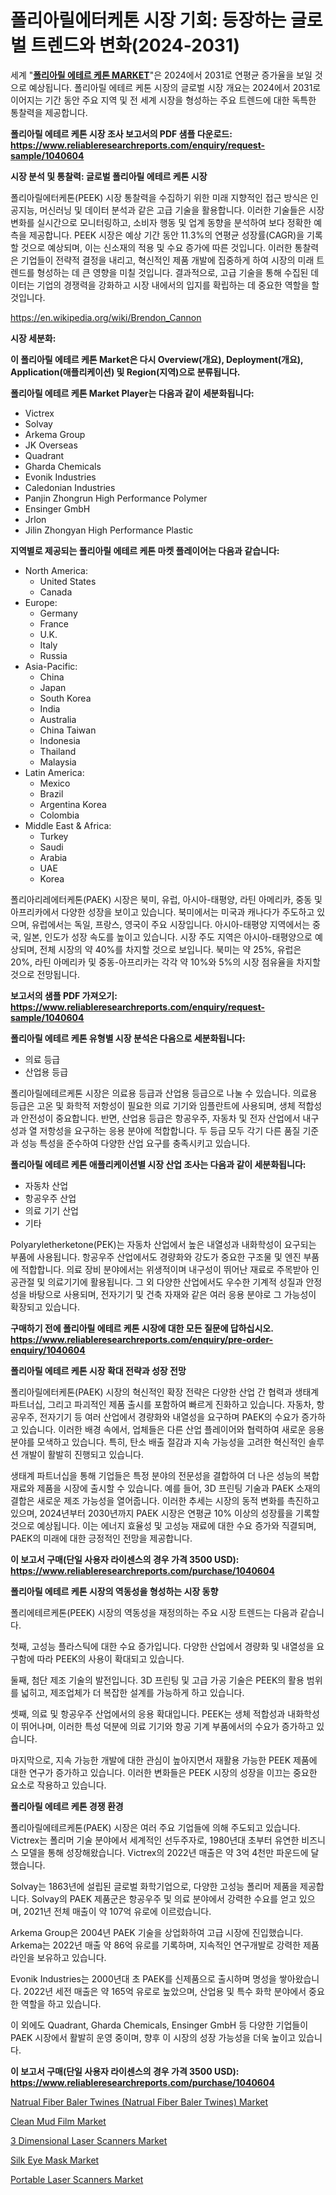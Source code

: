 <p><h1>폴리아릴에터케톤 시장 기회: 등장하는 글로벌 트렌드와 변화(2024-2031)</h1></p><p>세계 "<strong><a href="https://www.reliableresearchreports.com/polyaryletherketone-r1040604?utm_campaign=106&utm_medium=8&utm_source=Github&utm_content=ia&utm_term=13102024&utm_id=polyaryletherketone">폴리아릴 에테르 케톤 MARKET</a></strong>"은 2024에서 2031로 연평균 증가율을 보일 것으로 예상됩니다. 폴리아릴 에테르 케톤 시장의 글로벌 시장 개요는 2024에서 2031로 이어지는 기간 동안 주요 지역 및 전 세계 시장을 형성하는 주요 트렌드에 대한 독특한 통찰력을 제공합니다.</p>
<p><strong>폴리아릴 에테르 케톤 시장 조사 보고서의 PDF 샘플 다운로드: <a href="https://www.reliableresearchreports.com/enquiry/request-sample/1040604?utm_campaign=106&utm_medium=8&utm_source=Github&utm_content=ia&utm_term=13102024&utm_id=polyaryletherketone">https://www.reliableresearchreports.com/enquiry/request-sample/1040604</a></strong></p>
<p><strong>시장 분석 및 통찰력: 글로벌 폴리아릴 에테르 케톤 시장</strong></p>
<p><p>폴리아릴에터케톤(PEEK) 시장 통찰력을 수집하기 위한 미래 지향적인 접근 방식은 인공지능, 머신러닝 및 데이터 분석과 같은 고급 기술을 활용합니다. 이러한 기술들은 시장 변화를 실시간으로 모니터링하고, 소비자 행동 및 업계 동향을 분석하여 보다 정확한 예측을 제공합니다. PEEK 시장은 예상 기간 동안 11.3%의 연평균 성장률(CAGR)을 기록할 것으로 예상되며, 이는 신소재의 적용 및 수요 증가에 따른 것입니다. 이러한 통찰력은 기업들이 전략적 결정을 내리고, 혁신적인 제품 개발에 집중하게 하여 시장의 미래 트렌드를 형성하는 데 큰 영향을 미칠 것입니다. 결과적으로, 고급 기술을 통해 수집된 데이터는 기업의 경쟁력을 강화하고 시장 내에서의 입지를 확립하는 데 중요한 역할을 할 것입니다.</p></p>
<p><a href="%7CAUTHORITHY_DOMAIN_URL%7C?utm_campaign=106&utm_medium=8&utm_source=Github&utm_content=ia&utm_term=13102024&utm_id=polyaryletherketone">https://en.wikipedia.org/wiki/Brendon_Cannon</a></p>
<p><strong>시장 세분화:</strong></p>
<p><strong>이 폴리아릴 에테르 케톤 Market은 다시 Overview(개요), Deployment(개요), Application(애플리케이션) 및 Region(지역)으로 분류됩니다.</strong></p>
<p><strong>폴리아릴 에테르 케톤 Market Player는 다음과 같이 세분화됩니다:</strong></p>
<p><ul><li>Victrex</li><li>Solvay</li><li>Arkema Group</li><li>JK Overseas</li><li>Quadrant</li><li>Gharda Chemicals</li><li>Evonik Industries</li><li>Caledonian Industries</li><li>Panjin Zhongrun High Performance Polymer</li><li>Ensinger GmbH</li><li>Jrlon</li><li>Jilin Zhongyan High Performance Plastic</li></ul></p>
<p><strong>지역별로 제공되는 폴리아릴 에테르 케톤 마켓 플레이어는 다음과 같습니다:</strong></p>
<p><ul>
    <li>
        North America:
        <ul>
            <li>United States</li>
            <li>Canada</li>
        </ul>
    </li>
    <li>
        Europe:
        <ul>
            <li>Germany</li>
            <li>France</li>
            <li>U.K.</li>
            <li>Italy</li>
            <li>Russia</li>
        </ul>
    </li>
    <li>
        Asia-Pacific:
        <ul>
            <li>China</li>
            <li>Japan</li>
            <li>South Korea</li>
            <li>India</li>
            <li>Australia</li>
            <li>China Taiwan</li>
            <li>Indonesia</li>
            <li>Thailand</li>
            <li>Malaysia</li>
        </ul>
    </li>
    <li>
        Latin America:
        <ul>
            <li>Mexico</li>
            <li>Brazil</li>
            <li>Argentina Korea</li>
            <li>Colombia</li>
        </ul>
    </li>
    <li>
        Middle East & Africa:
        <ul>
            <li>Turkey</li>
            <li>Saudi</li>
            <li>Arabia</li>
            <li>UAE</li>
            <li>Korea</li>
        </ul>
    </li>
    </ul></p>
<p><p>폴리아리레에터케톤(PAEK) 시장은 북미, 유럽, 아시아-태평양, 라틴 아메리카, 중동 및 아프리카에서 다양한 성장을 보이고 있습니다. 북미에서는 미국과 캐나다가 주도하고 있으며, 유럽에서는 독일, 프랑스, 영국이 주요 시장입니다. 아시아-태평양 지역에서는 중국, 일본, 인도가 성장 속도를 높이고 있습니다. 시장 주도 지역은 아시아-태평양으로 예상되며, 전체 시장의 약 40%를 차지할 것으로 보입니다. 북미는 약 25%, 유럽은 20%, 라틴 아메리카 및 중동-아프리카는 각각 약 10%와 5%의 시장 점유율을 차지할 것으로 전망됩니다.</p></p>
<p><strong>보고서의 샘플 PDF 가져오기: <a href="https://www.reliableresearchreports.com/enquiry/request-sample/1040604?utm_campaign=106&utm_medium=8&utm_source=Github&utm_content=ia&utm_term=13102024&utm_id=polyaryletherketone">https://www.reliableresearchreports.com/enquiry/request-sample/1040604</a></strong></p>
<p><strong>폴리아릴 에테르 케톤 유형별 시장 분석은 다음으로 세분화됩니다:</strong></p>
<p><ul><li>의료 등급</li><li>산업용 등급</li></ul></p>
<p><p>폴리아릴에테르케톤 시장은 의료용 등급과 산업용 등급으로 나눌 수 있습니다. 의료용 등급은 고온 및 화학적 저항성이 필요한 의료 기기와 임플란트에 사용되며, 생체 적합성과 안전성이 중요합니다. 반면, 산업용 등급은 항공우주, 자동차 및 전자 산업에서 내구성과 열 저항성을 요구하는 응용 분야에 적합합니다. 두 등급 모두 각기 다른 품질 기준과 성능 특성을 준수하여 다양한 산업 요구를 충족시키고 있습니다.</p></p>
<p><strong>폴리아릴 에테르 케톤 애플리케이션별 시장 산업 조사는 다음과 같이 세분화됩니다:</strong></p>
<p><ul><li>자동차 산업</li><li>항공우주 산업</li><li>의료 기기 산업</li><li>기타</li></ul></p>
<p><p>Polyaryletherketone(PEK)는 자동차 산업에서 높은 내열성과 내화학성이 요구되는 부품에 사용됩니다. 항공우주 산업에서도 경량화와 강도가 중요한 구조물 및 엔진 부품에 적합합니다. 의료 장비 분야에서는 위생적이며 내구성이 뛰어난 재료로 주목받아 인공관절 및 의료기기에 활용됩니다. 그 외 다양한 산업에서도 우수한 기계적 성질과 안정성을 바탕으로 사용되며, 전자기기 및 건축 자재와 같은 여러 응용 분야로 그 가능성이 확장되고 있습니다.</p></p>
<p><strong>구매하기 전에 폴리아릴 에테르 케톤 시장에 대한 모든 질문에 답하십시오. <a href="https://www.reliableresearchreports.com/enquiry/pre-order-enquiry/1040604?utm_campaign=106&utm_medium=8&utm_source=Github&utm_content=ia&utm_term=13102024&utm_id=polyaryletherketone">https://www.reliableresearchreports.com/enquiry/pre-order-enquiry/1040604</a></strong></p>
<p><strong>폴리아릴 에테르 케톤 시장 확대 전략과 성장 전망</strong></p>
<p><p>폴리아릴에터케톤(PAEK) 시장의 혁신적인 확장 전략은 다양한 산업 간 협력과 생태계 파트너십, 그리고 파괴적인 제품 출시를 포함하여 빠르게 진화하고 있습니다. 자동차, 항공우주, 전자기기 등 여러 산업에서 경량화와 내열성을 요구하며 PAEK의 수요가 증가하고 있습니다. 이러한 배경 속에서, 업체들은 다른 산업 플레이어와 협력하여 새로운 응용 분야를 모색하고 있습니다. 특히, 탄소 배출 절감과 지속 가능성을 고려한 혁신적인 솔루션 개발이 활발히 진행되고 있습니다.</p><p>생태계 파트너십을 통해 기업들은 특정 분야의 전문성을 결합하여 더 나은 성능의 복합재료와 제품을 시장에 출시할 수 있습니다. 예를 들어, 3D 프린팅 기술과 PAEK 소재의 결합은 새로운 제조 가능성을 열어줍니다. 이러한 추세는 시장의 동적 변화를 촉진하고 있으며, 2024년부터 2030년까지 PAEK 시장은 연평균 10% 이상의 성장률을 기록할 것으로 예상됩니다. 이는 에너지 효율성 및 고성능 재료에 대한 수요 증가와 직결되며, PAEK의 미래에 대한 긍정적인 전망을 제공합니다.</p></p>
<p><strong>이 보고서 구매(단일 사용자 라이센스의 경우 가격 3500 USD): <a href="https://www.reliableresearchreports.com/purchase/1040604?utm_campaign=106&utm_medium=8&utm_source=Github&utm_content=ia&utm_term=13102024&utm_id=polyaryletherketone">https://www.reliableresearchreports.com/purchase/1040604</a></strong></p>
<p><strong>폴리아릴 에테르 케톤 시장의 역동성을 형성하는 시장 동향</strong></p>
<p><p>폴리에테르케톤(PEEK) 시장의 역동성을 재정의하는 주요 시장 트렌드는 다음과 같습니다.</p><p>첫째, 고성능 플라스틱에 대한 수요 증가입니다. 다양한 산업에서 경량화 및 내열성을 요구함에 따라 PEEK의 사용이 확대되고 있습니다. </p><p>둘째, 첨단 제조 기술의 발전입니다. 3D 프린팅 및 고급 가공 기술은 PEEK의 활용 범위를 넓히고, 제조업체가 더 복잡한 설계를 가능하게 하고 있습니다. </p><p>셋째, 의료 및 항공우주 산업에서의 응용 확대입니다. PEEK는 생체 적합성과 내화학성이 뛰어나며, 이러한 특성 덕분에 의료 기기와 항공 기계 부품에서의 수요가 증가하고 있습니다. </p><p>마지막으로, 지속 가능한 개발에 대한 관심이 높아지면서 재활용 가능한 PEEK 제품에 대한 연구가 증가하고 있습니다. 이러한 변화들은 PEEK 시장의 성장을 이끄는 중요한 요소로 작용하고 있습니다.</p></p>
<p><strong>폴리아릴 에테르 케톤 경쟁 환경</strong></p>
<p><p>폴리아릴에테르케톤(PAEK) 시장은 여러 주요 기업들에 의해 주도되고 있습니다. Victrex는 폴리머 기술 분야에서 세계적인 선두주자로, 1980년대 초부터 유연한 비즈니스 모델을 통해 성장해왔습니다. Victrex의 2022년 매출은 약 3억 4천만 파운드에 달했습니다.</p><p>Solvay는 1863년에 설립된 글로벌 화학기업으로, 다양한 고성능 폴리머 제품을 제공합니다. Solvay의 PAEK 제품군은 항공우주 및 의료 분야에서 강력한 수요를 얻고 있으며, 2021년 전체 매출이 약 107억 유로에 이르렀습니다.</p><p>Arkema Group은 2004년 PAEK 기술을 상업화하여 고급 시장에 진입했습니다. Arkema는 2022년 매출 약 86억 유로를 기록하며, 지속적인 연구개발로 강력한 제품 라인을 보유하고 있습니다.</p><p>Evonik Industries는 2000년대 초 PAEK를 신제품으로 출시하며 명성을 쌓아왔습니다. 2022년 세전 매출은 약 165억 유로로 높았으며, 산업용 및 특수 화학 분야에서 중요한 역할을 하고 있습니다.</p><p>이 외에도 Quadrant, Gharda Chemicals, Ensinger GmbH 등 다양한 기업들이 PAEK 시장에서 활발히 운영 중이며, 향후 이 시장의 성장 가능성을 더욱 높이고 있습니다.</p></p>
<p><strong>이 보고서 구매(단일 사용자 라이센스의 경우 가격 3500 USD): <a href="https://www.reliableresearchreports.com/purchase/1040604?utm_campaign=106&utm_medium=8&utm_source=Github&utm_content=ia&utm_term=13102024&utm_id=polyaryletherketone">https://www.reliableresearchreports.com/purchase/1040604</a></strong></p>
<p><p><a href="https://www.linkedin.com/pulse/natrual-fiber-baler-twines-market-global-regional-analysis-2024-iiqtc?utm_campaign=106&utm_medium=8&utm_source=Github&utm_content=ia&utm_term=13102024&utm_id=polyaryletherketone">Natrual Fiber Baler Twines (Natrual Fiber Baler Twines) Market</a></p><p><a href="https://www.linkedin.com/pulse/clean-mud-film-market-penetration-strategies-untapped-markets-7us0e?utm_campaign=106&utm_medium=8&utm_source=Github&utm_content=ia&utm_term=13102024&utm_id=polyaryletherketone">Clean Mud Film Market</a></p><p><a href="https://github.com/GraceTurner587/Market-Research-Report-List-1/blob/main/3-dimensional-laser-scanners-market.md?utm_campaign=106&utm_medium=8&utm_source=Github&utm_content=ia&utm_term=13102024&utm_id=polyaryletherketone">3 Dimensional Laser Scanners Market</a></p><p><a href="https://www.linkedin.com/pulse/silk-eye-mask-market-trends-strategic-insights-2024-2031-godae?utm_campaign=106&utm_medium=8&utm_source=Github&utm_content=ia&utm_term=13102024&utm_id=polyaryletherketone">Silk Eye Mask Market</a></p><p><a href="https://github.com/aiko92han/Market-Research-Report-List-1/blob/main/portable-laser-scanners-market.md?utm_campaign=106&utm_medium=8&utm_source=Github&utm_content=ia&utm_term=13102024&utm_id=polyaryletherketone">Portable Laser Scanners Market</a></p></p>